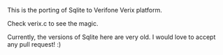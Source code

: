 This is the porting of Sqlite to Verifone Verix platform.

Check verix.c to see the magic. 

Currently, the versions of Sqlite here are very old. I would love to accept any pull request! :)
